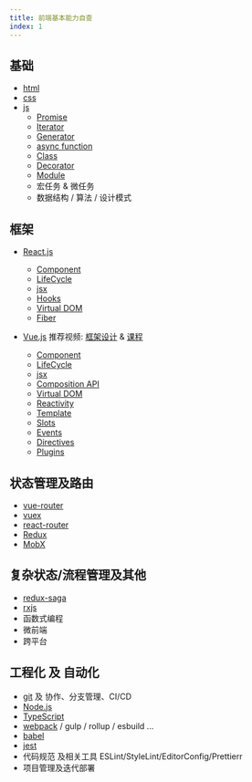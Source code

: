 ```yaml
---
title: 前端基本能力自查
index: 1
---
```


## 基础

- [html](https://developer.mozilla.org/zh-CN/docs/Web/HTML)
- [css](https://developer.mozilla.org/zh-CN/docs/Web/CSS)
- [js](https://developer.mozilla.org/zh-CN/docs/Web/JavaScript)
  - [Promise](https://es6.ruanyifeng.com/#docs/promise)
  - [Iterator](https://es6.ruanyifeng.com/#docs/iterator)
  - [Generator](https://es6.ruanyifeng.com/#docs/generator)
  - [async function](https://es6.ruanyifeng.com/#docs/async)
  - [Class](https://es6.ruanyifeng.com/#docs/class)
  - [Decorator](https://es6.ruanyifeng.com/#docs/decorator)
  - [Module](https://es6.ruanyifeng.com/#docs/module)
  - 宏任务 & 微任务
  - 数据结构 / 算法 / 设计模式

## 框架

- [React.js](https://reactjs.org)
  - [Component](https://reactjs.org/docs/components-and-props.html)
  - [LifeCycle](https://projects.wojtekmaj.pl/react-lifecycle-methods-diagram)
  - [jsx](https://reactjs.org/docs/introducing-jsx.html)
  - [Hooks](https://reactjs.org/docs/hooks-intro.html)
  - [Virtual DOM](https://reactjs.org/docs/faq-internals.html#what-is-the-virtual-dom)
  - [Fiber](https://github.com/acdlite/react-fiber-architecture)

- [Vue.js](https://v3.vuejs.org) 推荐视频: [框架设计](https://www.bilibili.com/video/BV134411c7Sk) & [课程](https://www.bilibili.com/video/BV1d4411v7UX)
  - [Component](https://v3.vuejs.org/guide/component-basics.html)
  - [LifeCycle](https://v3.vuejs.org/guide/instance.html#lifecycle-diagram)
  - [jsx](https://v3.vuejs.org/guide/render-function.html#jsx)
  - [Composition API](https://v3.vuejs.org/guide/composition-api-introduction.html)
  - [Virtual DOM](https://v3.vuejs.org/guide/optimizations.html#virtual-dom)
  - [Reactivity](https://v3.vuejs.org/guide/reactivity.html)
  - [Template](https://v3.vuejs.org/guide/template-syntax.html)
  - [Slots](https://v3.vuejs.org/guide/component-slots.html)
  - [Events](https://v3.vuejs.org/guide/component-custom-events.html)
  - [Directives](https://v3.vuejs.org/guide/custom-directive.html)
  - [Plugins](https://v3.vuejs.org/guide/plugins.html)

## 状态管理及路由

- [vue-router](https://next.router.vuejs.org)
- [vuex](https://vuex.vuejs.org)
- [react-router](https://reactrouter.com)
- [Redux](http://redux.js.org)
- [MobX](https://mobx.js.org)

## 复杂状态/流程管理及其他

- [redux-saga](https://redux-saga.js.org)
- [rxjs](https://cn.rx.js.org)
- 函数式编程
- 微前端
- 跨平台

## 工程化 及 自动化

- [git](https://git-scm.com) 及 协作、分支管理、CI/CD
- [Node.js](https://nodejs.org/en/docs)
- [TypeScript](http://www.typescriptlang.org)
- [webpack](https://webpack.js.org) / gulp / rollup / esbuild ...
- [babel](https://www.babeljs.cn)
- [jest](https://www.jestjs.cn)
- 代码规范 及相关工具 ESLint/StyleLint/EditorConfig/Prettierr
- 项目管理及迭代部署
